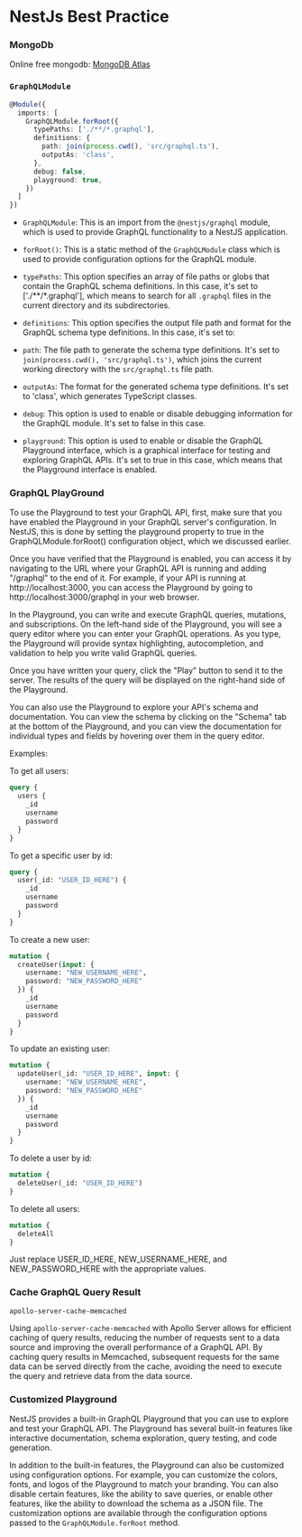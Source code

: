 # NestJs Best Practice


### MongoDb
Online free mongodb: [MongoDB Atlas](https://www.mongodb.com/atlas/database)

### `GraphQLModule`
```ts
@Module({
  imports: [
    GraphQLModule.forRoot({
      typePaths: ['./**/*.graphql'],
      definitions: {
        path: join(process.cwd(), 'src/graphql.ts'),
        outputAs: 'class',
      },
      debug: false,
      playground: true,
    })
  ]
})
```

- `GraphQLModule`: This is an import from the `@nestjs/graphql` module, which is used to provide GraphQL functionality to a NestJS application.

- `forRoot()`: This is a static method of the `GraphQLModule` class which is used to provide configuration options for the GraphQL module.

- `typePaths`: This option specifies an array of file paths or globs that contain the GraphQL schema definitions. In this case, it's set to ['./**/*.graphql'], which means to search for all `.graphql` files in the current directory and its subdirectories.

- `definitions`: This option specifies the output file path and format for the GraphQL schema type definitions. In this case, it's set to:

- `path`: The file path to generate the schema type definitions. It's set to `join(process.cwd(), 'src/graphql.ts')`, which joins the current working directory with the `src/graphql.ts` file path.

- `outputAs`: The format for the generated schema type definitions. It's set to 'class', which generates TypeScript classes.

- `debug`: This option is used to enable or disable debugging information for the GraphQL module. It's set to false in this case.

- `playground`: This option is used to enable or disable the GraphQL Playground interface, which is a graphical interface for testing and exploring GraphQL APIs. It's set to true in this case, which means that the Playground interface is enabled.


### GraphQL PlayGround
To use the Playground to test your GraphQL API, first, make sure that you have enabled the Playground in your GraphQL server's configuration. In NestJS, this is done by setting the playground property to true in the GraphQLModule.forRoot() configuration object, which we discussed earlier.

Once you have verified that the Playground is enabled, you can access it by navigating to the URL where your GraphQL API is running and adding "/graphql" to the end of it. For example, if your API is running at http://localhost:3000, you can access the Playground by going to http://localhost:3000/graphql in your web browser.

In the Playground, you can write and execute GraphQL queries, mutations, and subscriptions. On the left-hand side of the Playground, you will see a query editor where you can enter your GraphQL operations. As you type, the Playground will provide syntax highlighting, autocompletion, and validation to help you write valid GraphQL queries.

Once you have written your query, click the "Play" button to send it to the server. The results of the query will be displayed on the right-hand side of the Playground.

You can also use the Playground to explore your API's schema and documentation. You can view the schema by clicking on the "Schema" tab at the bottom of the Playground, and you can view the documentation for individual types and fields by hovering over them in the query editor.

Examples:

To get all users:

```graphql
query {
  users {
    _id
    username
    password
  }
}
```

To get a specific user by id:

```graphql
query {
  user(_id: "USER_ID_HERE") {
    _id
    username
    password
  }
}
```

To create a new user:

```graphql
mutation {
  createUser(input: {
    username: "NEW_USERNAME_HERE",
    password: "NEW_PASSWORD_HERE"
  }) {
    _id
    username
    password
  }
}
```

To update an existing user:

```graphql
mutation {
  updateUser(_id: "USER_ID_HERE", input: {
    username: "NEW_USERNAME_HERE",
    password: "NEW_PASSWORD_HERE"
  }) {
    _id
    username
    password
  }
}
```

To delete a user by id:

```graphql
mutation {
  deleteUser(_id: "USER_ID_HERE")
}
```

To delete all users:

```graphql
mutation {
  deleteAll
}
```
Just replace USER_ID_HERE, NEW_USERNAME_HERE, and NEW_PASSWORD_HERE with the appropriate values.


### Cache GraphQL Query Result

`apollo-server-cache-memcached`

Using `apollo-server-cache-memcached` with Apollo Server allows for efficient caching of query results, reducing the number of requests sent to a data source and improving the overall performance of a GraphQL API. By caching query results in Memcached, subsequent requests for the same data can be served directly from the cache, avoiding the need to execute the query and retrieve data from the data source.

### Customized Playground
NestJS provides a built-in GraphQL Playground that you can use to explore and test your GraphQL API. The Playground has several built-in features like interactive documentation, schema exploration, query testing, and code generation.

In addition to the built-in features, the Playground can also be customized using configuration options. For example, you can customize the colors, fonts, and logos of the Playground to match your branding. You can also disable certain features, like the ability to save queries, or enable other features, like the ability to download the schema as a JSON file. The customization options are available through the configuration options passed to the `GraphQLModule.forRoot` method.

